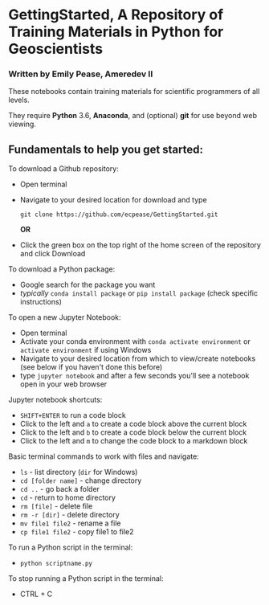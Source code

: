 # GettingStarted, A Repository of Training Materials in Python for Geoscientists
### Written by Emily Pease, Ameredev II

These notebooks contain training materials for scientific programmers of all levels.  

They require **Python** 3.6, **Anaconda**, and (optional) **git** for use beyond web viewing.


## Fundamentals to help you get started:

To download a Github repository:
- Open terminal
- Navigate to your desired location for download and type

	`git clone https://github.com/ecpease/GettingStarted.git`

	**OR**

- Click the green box on the top right of the home screen of the repository and click Download

To download a Python package:
- Google search for the package you want
- *typically* `conda install package` or `pip install package` (check specific instructions)

To open a new Jupyter Notebook:
- Open terminal
- Activate your conda environment with `conda activate environment` or `activate environment` if using Windows
- Navigate to your desired location from which to view/create notebooks (see below if you haven't done this before)
- type `jupyter notebook` and after a few seconds you'll see a notebook open in your web browser

Jupyter notebook shortcuts:
- `SHIFT+ENTER` to run a code block
- Click to the left and `a` to create a code block above the current block
- Click to the left and `b` to create a code block below the current block
- Click to the left and `m` to change the code block to a markdown block

Basic terminal commands to work with files and navigate:
- `ls` - list directory (`dir` for Windows)
- `cd [folder name]` - change directory
- `cd ..` - go back a folder
- `cd` - return to home directory
- `rm [file]` - delete file
- `rm -r [dir]` - delete directory
- `mv file1 file2` - rename a file
- `cp file1 file2` - copy file1 to file2

To run a Python script in the terminal:
- `python scriptname.py`

To stop running a Python script in the terminal:
- CTRL + C
